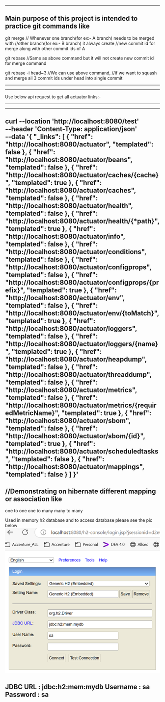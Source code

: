 -----------------------------------------------------------------------------------

Main purpose of this project is intended to practice git commands like 
-------------------------------------------------------------------------------
git merge
// Whenever one branch(for ex:- A branch) needs to be merged with 
//other branch(for ex:- B branch)   it always create 
//new commit id for merge along with other commit ids of A

git rebase
//Same as above command but it will not create new commit id for merge command

git rebase -i head~3
//We can use above command,
//if we want to squash and merge all 3 commit ids under head into single commit 

------------------------------------------------------------------------------------
--------------------------------------------------------------------------------------

Use below api request to get all actuator links:-

--------------------------------------------------------------------------------------
--------------------------------------------------------------------------------------
curl --location 'http://localhost:8080/test' \
--header 'Content-Type: application/json' \
--data '{
"_links": [
{
"href": "http://localhost:8080/actuator",
"templated": false
},
{
"href": "http://localhost:8080/actuator/beans",
"templated": false
},
{
"href": "http://localhost:8080/actuator/caches/{cache}",
"templated": true
},
{
"href": "http://localhost:8080/actuator/caches",
"templated": false
},
{
"href": "http://localhost:8080/actuator/health",
"templated": false
},
{
"href": "http://localhost:8080/actuator/health/{*path}",
"templated": true
},
{
"href": "http://localhost:8080/actuator/info",
"templated": false
},
{
"href": "http://localhost:8080/actuator/conditions",
"templated": false
},
{
"href": "http://localhost:8080/actuator/configprops",
"templated": false
},
{
"href": "http://localhost:8080/actuator/configprops/{prefix}",
"templated": true
},
{
"href": "http://localhost:8080/actuator/env",
"templated": false
},
{
"href": "http://localhost:8080/actuator/env/{toMatch}",
"templated": true
},
{
"href": "http://localhost:8080/actuator/loggers",
"templated": false
},
{
"href": "http://localhost:8080/actuator/loggers/{name}",
"templated": true
},
{
"href": "http://localhost:8080/actuator/heapdump",
"templated": false
},
{
"href": "http://localhost:8080/actuator/threaddump",
"templated": false
},
{
"href": "http://localhost:8080/actuator/metrics",
"templated": false
},
{
"href": "http://localhost:8080/actuator/metrics/{requiredMetricName}",
"templated": true
},
{
"href": "http://localhost:8080/actuator/sbom",
"templated": false
},
{
"href": "http://localhost:8080/actuator/sbom/{id}",
"templated": true
},
{
"href": "http://localhost:8080/actuator/scheduledtasks",
"templated": false
},
{
"href": "http://localhost:8080/actuator/mappings",
"templated": false
}
]
}'
-----------------------------------------------------------------------------
//Demonstrating on hibernate different mapping or association like
-------------------------------------------------------------------------------
one to one
one to many
many to many

Used in memory h2 database and to access database please see the pic below
![img.png](img.png)

JDBC URL : jdbc:h2:mem:mydb
Username : sa
Password : sa
-------------------------------------------------------------------------------